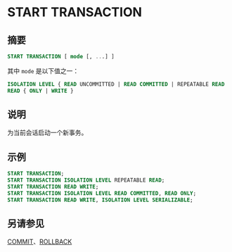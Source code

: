 
# START TRANSACTION

## 摘要

``` sql
START TRANSACTION [ mode [, ...] ]
```

其中 `mode` 是以下值之一：

``` sql
ISOLATION LEVEL { READ UNCOMMITTED | READ COMMITTED | REPEATABLE READ | SERIALIZABLE }
READ { ONLY | WRITE }
```

## 说明

为当前会话启动一个新事务。

## 示例

``` sql
START TRANSACTION;
START TRANSACTION ISOLATION LEVEL REPEATABLE READ;
START TRANSACTION READ WRITE;
START TRANSACTION ISOLATION LEVEL READ COMMITTED, READ ONLY;
START TRANSACTION READ WRITE, ISOLATION LEVEL SERIALIZABLE;
```

## 另请参见

[COMMIT](./commit.html)、[ROLLBACK](./rollback.html)
